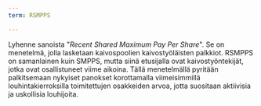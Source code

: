 ```yaml
---
term: RSMPPS

---
```

Lyhenne sanoista "*Recent Shared Maximum Pay Per Share*". Se on menetelmä, jolla lasketaan kaivospoolien kaivostyöläisten palkkiot. RSMPPS on samanlainen kuin SMPPS, mutta siinä etusijalla ovat kaivostyöntekijät, jotka ovat osallistuneet viime aikoina. Tällä menetelmällä pyritään palkitsemaan nykyiset panokset korottamalla viimeisimmillä louhintakierroksilla toimitettujen osakkeiden arvoa, jotta suositaan aktiivisia ja uskollisia louhijoita.